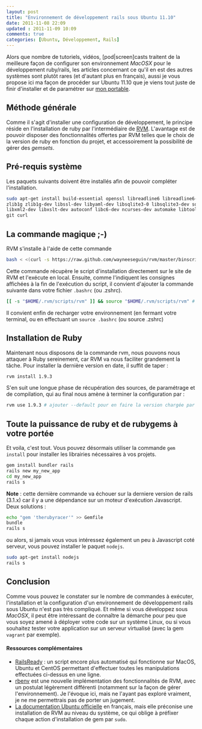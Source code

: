 ```yaml
---
layout: post
title: "Environnement de développement rails sous Ubuntu 11.10"
date: 2011-11-08 22:09
updated : 2011-11-09 10:09
comments: true
categories: [Ubuntu, Développement, Rails]
---
```

Alors que nombre de tutoriels, vidéos, [pod|screen]casts traitent de la meilleure façon de configurer son environnement *MacOSX* pour le développement ruby/rails, les articles concernant ce qu'il en est des autres systèmes sont plutôt rares (et d'autant plus en français), aussi je vous propose ici ma façon de procéder sur Ubuntu 11.10 que je viens tout juste de finir d'installer et de paramétrer sur [mon portable](http://www.dell.com/fr/entreprise/p/vostro-3450/pd).
<!--more-->
## Méthode générale
Comme il s'agit d'installer une configuration de développement, le principe réside en l'installation de ruby par l'intermédiaire de [RVM](http://rvm.beginrescueend.com). L'avantage est de pouvoir disposer des fonctionnalités offertes par RVM telles que le choix de la version de ruby en fonction du projet, et accessoirement la possibilité de gérer des *gemsets*.

## Pré-requis système
Les paquets suivants doivent être installés afin de pouvoir compléter l'installation.
```bash
sudo apt-get install build-essential openssl libreadline6 libreadline6-dev \
zlib1g zlib1g-dev libssl-dev libyaml-dev libsqlite3-0 libsqlite3-dev sqlite3 \
libxml2-dev libxslt-dev autoconf libc6-dev ncurses-dev automake libtool bison \
git curl
```

## La commande magique ;-)
RVM s'installe à l'aide de cette commande
```bash
bash < <(curl -s https://raw.github.com/wayneeseguin/rvm/master/binscripts/rvm-installer )
```
Cette commande récupère le script d'installation directement sur le site de RVM et l'exécute en local. Ensuite, comme l'indiquent les consignes affichées à la fin de l'exécution du script, il convient d'ajouter la commande suivante dans votre fichier <code>.bashrc</code> (ou .zshrc).
```bash
[[ -s "$HOME/.rvm/scripts/rvm" ]] && source "$HOME/.rvm/scripts/rvm" # Load RVM into a shell
```
Il convient enfin de recharger votre environnement (en fermant votre terminal, ou en effectuant un <code>source .bashrc</code> (ou source .zshrc)

## Installation de Ruby
Maintenant nous disposons de la commande rvm, nous pouvons nous attaquer à Ruby sereinement, car RVM va nous faciliter grandement la tâche. Pour installer la dernière version en date, il suffit de taper :
```bash
rvm install 1.9.3
```
S'en suit une longue phase de récupération des sources, de paramétrage et de compilation, qui au final nous amène à terminer la configuration par :
```bash
rvm use 1.9.3 # ajouter --default pour en faire la version chargée par défaut au lancement du terminal
```

## Toute la puissance de ruby et de rubygems à votre portée
Et voila, c'est tout. Vous pouvez désormais utiliser la commande <code>gem install</code> pour installer les librairies nécessaires à vos projets.
```bash
gem install bundler rails
rails new my_new_app
cd my_new_app
rails s
```
**Note** : cette dernière commande va échouer sur la derniere version de rails (3.1.x) car il y a une dépendance sur un moteur d'exécution Javascript. Deux solutions :
```bash ajouter therubyracer au fichier Gemfile
echo "gem 'therubyracer'" >> Gemfile
bundle
rails s
```
ou alors, si jamais vous vous intéressez également un peu à Javascript coté serveur, vous pouvez installer le paquet <code>nodejs</code>.
```bash Installer Node.js sur le système, rails s'en servira au lieu de therubyracer
sudo apt-get install nodejs
rails s
```

## Conclusion
Comme vous pouvez le constater sur le nombre de commandes à exécuter, l'installation et la configuration d'un environnement de développement rails sous Ubuntu n'est pas très compliqué. Et même si vous développez sous *MacOSX*, il peut être intéressant de connaître la démarche pour peu que vous soyez amené à déployer votre code sur un système Linux, ou si vous souhaitez tester votre application sur un serveur virtualisé (avec la gem <code>vagrant</code> par exemple).

#### Ressources complémentaires
* [RailsReady](https://github.com/joshfng/railsready) : un script encore plus automatisé qui fonctionne sur MacOS, Ubuntu et CentOS permettant d'effectuer toutes les manipulations effectuées ci-dessus en une ligne.
* [rbenv](https://github.com/sstephenson/rbenv) est une nouvelle implémentation des fonctionnalités de RVM, avec un postulat légèrement différenti (notamment sur la façon de gérer l'environnement). Je l'évoque ici, mais ne l'ayant pas exploré vraiment, je ne me permettrais pas de porter un jugement.
* [La documentation Ubuntu officielle](http://doc.ubuntu-fr.org/rubyonrails) en français, mais elle préconise une installation de RVM au niveau du système, ce qui oblige à préfixer chaque action d'installation de gem par <code>sudo</code>.

